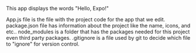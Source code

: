 This app displays the words "Hello, Expo!"

App.js file is the file with the project code for the app that we edit.
package.json file has information about the project like the name, icons, and etc..
node_modules is a folder that has the packages needed for this project even third party packages.
.gitignore is a file used by git to decide which file to "ignore" for version control.